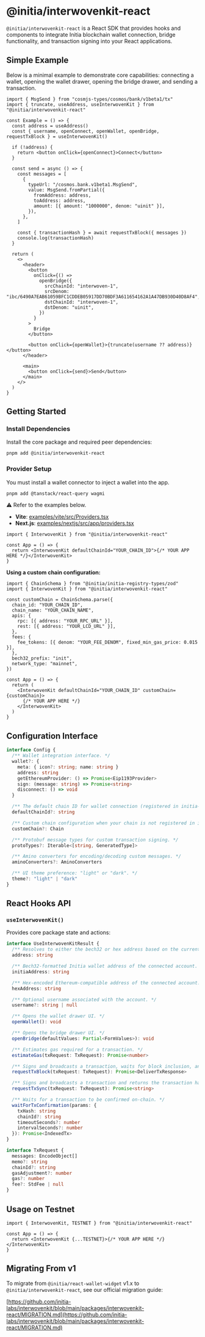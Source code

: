 # @initia/interwovenkit-react

`@initia/interwovenkit-react` is a React SDK that provides hooks and components to integrate Initia blockchain wallet connection, bridge functionality, and transaction signing into your React applications.

## Simple Example

Below is a minimal example to demonstrate core capabilities: connecting a wallet, opening the wallet drawer, opening the bridge drawer, and sending a transaction.

```tsx
import { MsgSend } from "cosmjs-types/cosmos/bank/v1beta1/tx"
import { truncate, useAddress, useInterwovenKit } from "@initia/interwovenkit-react"

const Example = () => {
  const address = useAddress()
  const { username, openConnect, openWallet, openBridge, requestTxBlock } = useInterwovenKit()

  if (!address) {
    return <button onClick={openConnect}>Connect</button>
  }

  const send = async () => {
    const messages = [
      {
        typeUrl: "/cosmos.bank.v1beta1.MsgSend",
        value: MsgSend.fromPartial({
          fromAddress: address,
          toAddress: address,
          amount: [{ amount: "1000000", denom: "uinit" }],
        }),
      },
    ]

    const { transactionHash } = await requestTxBlock({ messages })
    console.log(transactionHash)
  }

  return (
    <>
      <header>
        <button
          onClick={() =>
            openBridge({
              srcChainId: "interwoven-1",
              srcDenom: "ibc/6490A7EAB61059BFC1CDDEB05917DD70BDF3A611654162A1A47DB930D40D8AF4",
              dstChainId: "interwoven-1",
              dstDenom: "uinit",
            })
          }
        >
          Bridge
        </button>

        <button onClick={openWallet}>{truncate(username ?? address)}</button>
      </header>

      <main>
        <button onClick={send}>Send</button>
      </main>
    </>
  )
}
```

## Getting Started

### Install Dependencies

Install the core package and required peer dependencies:

```bash
pnpm add @initia/interwovenkit-react
```

### Provider Setup

You must install a wallet connector to inject a wallet into the app.

```bash
pnpm add @tanstack/react-query wagmi
```

⚠️ Refer to the examples below.

- **Vite**: [examples/vite/src/Providers.tsx](https://github.com/initia-labs/interwovenkit/blob/main/examples/vite/src/Providers.tsx)
- **Next.js**: [examples/nextjs/src/app/providers.tsx](https://github.com/initia-labs/interwovenkit/blob/main/examples/nextjs/src/app/providers.tsx)

```tsx
import { InterwovenKit } from "@initia/interwovenkit-react"

const App = () => {
  return <InterwovenKit defaultChainId="YOUR_CHAIN_ID">{/* YOUR APP HERE */}</InterwovenKit>
}
```

**Using a custom chain configuration:**

```tsx
import { ChainSchema } from "@initia/initia-registry-types/zod"
import { InterwovenKit } from "@initia/interwovenkit-react"

const customChain = ChainSchema.parse({
  chain_id: "YOUR_CHAIN_ID",
  chain_name: "YOUR_CHAIN_NAME",
  apis: {
    rpc: [{ address: "YOUR_RPC_URL" }],
    rest: [{ address: "YOUR_LCD_URL" }],
  },
  fees: {
    fee_tokens: [{ denom: "YOUR_FEE_DENOM", fixed_min_gas_price: 0.015 }],
  },
  bech32_prefix: "init",
  network_type: "mainnet",
})

const App = () => {
  return (
    <InterwovenKit defaultChainId="YOUR_CHAIN_ID" customChain={customChain}>
      {/* YOUR APP HERE */}
    </InterwovenKit>
  )
}
```

## Configuration Interface

```ts
interface Config {
  /** Wallet integration interface. */
  wallet?: {
    meta: { icon?: string; name: string }
    address: string
    getEthereumProvider: () => Promise<Eip1193Provider>
    sign: (message: string) => Promise<string>
    disconnect: () => void
  }

  /** The default chain ID for wallet connection (registered in initia-registry). Defaults to "interwoven-1". */
  defaultChainId?: string

  /** Custom chain configuration when your chain is not registered in initia-registry. */
  customChain?: Chain

  /** Protobuf message types for custom transaction signing. */
  protoTypes?: Iterable<[string, GeneratedType]>

  /** Amino converters for encoding/decoding custom messages. */
  aminoConverters?: AminoConverters

  /** UI theme preference: "light" or "dark". */
  theme?: "light" | "dark"
}
```

## React Hooks API

### `useInterwovenKit()`

Provides core package state and actions:

```ts
interface UseInterwovenKitResult {
  /** Resolves to either the bech32 or hex address based on the current `minitia` type. */
  address: string

  /** Bech32-formatted Initia wallet address of the connected account. */
  initiaAddress: string

  /** Hex-encoded Ethereum-compatible address of the connected account. */
  hexAddress: string

  /** Optional username associated with the account. */
  username?: string | null

  /** Opens the wallet drawer UI. */
  openWallet(): void

  /** Opens the bridge drawer UI. */
  openBridge(defaultValues: Partial<FormValues>): void

  /** Estimates gas required for a transaction. */
  estimateGas(txRequest: TxRequest): Promise<number>

  /** Signs and broadcasts a transaction, waits for block inclusion, and returns the full transaction response. */
  requestTxBlock(txRequest: TxRequest): Promise<DeliverTxResponse>

  /** Signs and broadcasts a transaction and returns the transaction hash immediately. */
  requestTxSync(txRequest: TxRequest): Promise<string>

  /** Waits for a transaction to be confirmed on-chain. */
  waitForTxConfirmation(params: {
    txHash: string
    chainId?: string
    timeoutSeconds?: number
    intervalSeconds?: number
  }): Promise<IndexedTx>
}

interface TxRequest {
  messages: EncodeObject[]
  memo?: string
  chainId?: string
  gasAdjustment?: number
  gas?: number
  fee?: StdFee | null
}
```

## Usage on Testnet

```tsx
import { InterwovenKit, TESTNET } from "@initia/interwovenkit-react"

const App = () => {
  return <InterwovenKit {...TESTNET}>{/* YOUR APP HERE */}</InterwovenKit>
}
```

## Migrating From v1

To migrate from `@initia/react-wallet-widget` v1.x to `@initia/interwovenkit-react`, see our official migration guide:

[https://github.com/initia-labs/interwovenkit/blob/main/packages/interwovenkit-react/MIGRATION.md](https://github.com/initia-labs/interwovenkit/blob/main/packages/interwovenkit-react/MIGRATION.md)
